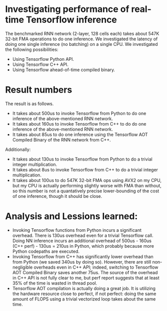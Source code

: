 # Investigating performance of real-time Tensorflow inference

The benchmarked RNN network (2-layer, 128 cells each) takes about 547K 32-bit FMA operations to do one inference.
We investigated the latency of doing one single inference (no batching) on a single CPU.
We investigated the following possibilities:
* Using Tensorflow Python API.
* Using Tensorflow C++ API.
* Using Tensorflow ahead-of-time compiled binary. 

# Result numbers

The result is as follows.
* It takes about 500us to invoke Tensorflow from Python to do one inference of the above-mentioned RNN network.
* It takes about 160us to invoke Tensorflow from C++ to do do one inference of the above-mentioned RNN network.
* It takes about 85us to do one inference using the Tensorflow AOT Compiled Binary of the RNN network from C++.

Additionally:
* It takes about 130us to invoke Tensorflow from Python to do a trivial integer multiplication.
* It takes about 8us to invoke Tensorflow from C++ to do a trivial integer multiplication.
* It takes about 100us to do 547K 32-bit FMA ops using AVX2 on my CPU, but my CPU is actually performing slightly worse with FMA than without, so this number is not a quantatively precise lower-bounding of the cost of one inference, though it should be close. 

# Analysis and Lessions learned:

* Invoking Tensorflow functions from Python incurs a significant overhead. There is 130us overhead even for a trivial Tensorflow call. Doing NN inference incurs an additional overhead of 500us - 160us (C++ perf) - 130us = 210us in Python, which probably because more Python codepaths are executed.
* Invoking Tensorflow from C++ has significantly lower overhead than from Python (we saved 340us by doing so). However, there are still non-negligible overheads even in C++ API; indeed, switching to Tensorflow AOT Compiled Binary saves another 75us. The source of the overhead in C++ API is not fully clear to me, but perf report suggests that at least 35% of the time is wasted in thread pool. 
* Tensorflow AOT compilation is actually doing a great job. It is utilizing the hardware resource close to perfect, if not perfect: doing the same amount of FLOPS using a trivial vectorized loop takes about the same time. 

